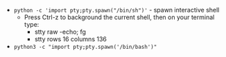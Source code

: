 * `python -c 'import pty;pty.spawn("/bin/sh")'` - spawn interactive shell
    * Press Ctrl-z to background the current shell, then on your terminal type:
		* stty raw -echo; fg <enter><enter>
		* stty rows 16 columns 136
* `python3 -c "import pty;pty.spawn('/bin/bash')"`

